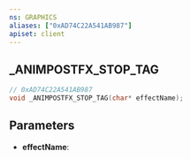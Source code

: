 ```yaml
---
ns: GRAPHICS
aliases: ["0xAD74C22A541AB987"]
apiset: client
---
```

## _ANIMPOSTFX_STOP_TAG

```c
// 0xAD74C22A541AB987
void _ANIMPOSTFX_STOP_TAG(char* effectName);
```


## Parameters
* **effectName**:
